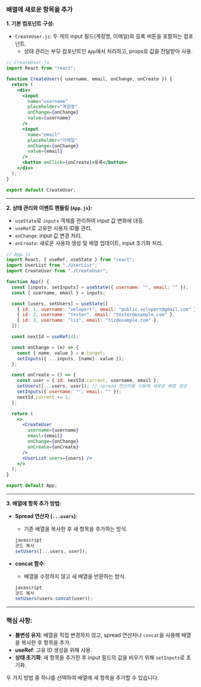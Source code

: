 ### 배열에 새로운 항목을 추가

**1. 기본 컴포넌트 구성:**

- `CreateUser.js`: 두 개의 input 필드(계정명, 이메일)와 등록 버튼을 포함하는 컴포넌트.
  - 상태 관리는 부모 컴포넌트인 `App`에서 처리하고, props로 값을 전달받아 사용.

```jsx
// CreateUser.js
import React from "react";

function CreateUser({ username, email, onChange, onCreate }) {
  return (
    <div>
      <input
        name="username"
        placeholder="계정명"
        onChange={onChange}
        value={username}
      />
      <input
        name="email"
        placeholder="이메일"
        onChange={onChange}
        value={email}
      />
      <button onClick={onCreate}>등록</button>
    </div>
  );
}

export default CreateUser;
```

---

**2. 상태 관리와 이벤트 핸들링 (`App.js`):**

- `useState`로 `inputs` 객체를 관리하여 input 값 변화에 대응.
- `useRef`로 고유한 사용자 ID를 관리.
- `onChange`: input 값 변경 처리.
- `onCreate`: 새로운 사용자 생성 및 배열 업데이트, input 초기화 처리.

```jsx
// App.js
import React, { useRef, useState } from "react";
import UserList from "./UserList";
import CreateUser from "./CreateUser";

function App() {
  const [inputs, setInputs] = useState({ username: "", email: "" });
  const { username, email } = inputs;

  const [users, setUsers] = useState([
    { id: 1, username: "velopert", email: "public.velopert@gmail.com" },
    { id: 2, username: "tester", email: "tester@example.com" },
    { id: 3, username: "liz", email: "liz@example.com" },
  ]);

  const nextId = useRef(4);

  const onChange = (e) => {
    const { name, value } = e.target;
    setInputs({ ...inputs, [name]: value });
  };

  const onCreate = () => {
    const user = { id: nextId.current, username, email };
    setUsers([...users, user]); // spread 연산자를 사용해 새로운 배열 생성
    setInputs({ username: "", email: "" });
    nextId.current += 1;
  };

  return (
    <>
      <CreateUser
        username={username}
        email={email}
        onChange={onChange}
        onCreate={onCreate}
      />
      <UserList users={users} />
    </>
  );
}

export default App;
```

---

**3. 배열에 항목 추가 방법:**

- **Spread 연산자 (`...users`)**:

  - 기존 배열을 복사한 후 새 항목을 추가하는 방식.

  ```jsx
  javascript
  코드 복사
  setUsers([...users, user]);

  ```

- **concat 함수**:

  - 배열을 수정하지 않고 새 배열을 반환하는 방식.

  ```jsx
  javascript
  코드 복사
  setUsers(users.concat(user));

  ```

---

### 핵심 사항:

- **불변성 유지**: 배열을 직접 변경하지 않고, spread 연산자나 `concat`을 사용해 배열을 복사한 후 항목을 추가.
- **useRef**: 고유 ID 생성을 위해 사용.
- **상태 초기화**: 새 항목을 추가한 후 input 필드의 값을 비우기 위해 `setInputs`로 초기화.

두 가지 방법 중 하나를 선택하여 배열에 새 항목을 추가할 수 있습니다.
